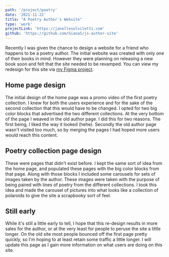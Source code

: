 ```yaml
---
path: '/project/poetry'
date: '2021-11-22'
title: "A Poetry Author's Website"
type: 'work'
projectLink: 'https://janellesolviletti.com'
github: 'https://github.com/GianaS/js-author-site'
---
```


Recently I was given the chance to design a website for a friend who happens to be a poetry author. The initial website was created with only one of their books in mind. However they were planning on releasing a new book soon and felt that the site needed to be revamped. You can view my redesign for this site via [my Figma project](https://www.figma.com/file/bfpSzx3ogPii8730gkMnM5/Janelle-Spaghetti-Website?node-id=0%3A1).

## Home page design

The initial design of the home page was a promo video of the first poetry collection. I knew for both the users experience and for the sake of the second collection that this would have to be changed. I opted for two big color blocks that advertised the two different collections. At the very bottom of the page I weaved in the old author page. I did this for two reasons. The first being, I liked the way it looked (hehe). Secondly the old author page wasn't visited too much, so by merging the pages I had hoped more users would reach this content.

## Poetry collection page design

These were pages that didn't exist before. I kept the same sort of idea from the home page, and populated these pages with the big color blocks from that page. Along with those blocks I included some carousels for sets of images taken by the author. These images were taken with the purpose of being paired with lines of poetry from the different collections. I took this idea and made the carousel of pictures into what looks like a collection of polaroids to give the site a scrapbooky sort of feel.

## Still early

While it's still a little early to tell, I hope that this re-design results in more sales for the author, or at the very least for people to peruse the site a little longer. On the old site most people bounced off the first page pretty quickly, so I'm hoping to at least retain some traffic a little longer. I will update this page as I gain more information on what users are doing on this site.
